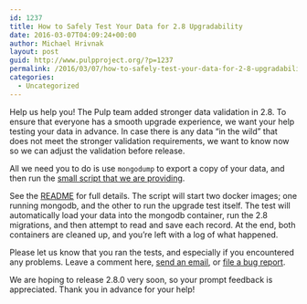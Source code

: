```yaml
---
id: 1237
title: How to Safely Test Your Data for 2.8 Upgradability
date: 2016-03-07T04:09:24+00:00
author: Michael Hrivnak
layout: post
guid: http://www.pulpproject.org/?p=1237
permalink: /2016/03/07/how-to-safely-test-your-data-for-2-8-upgradability/
categories:
  - Uncategorized
---
```

Help us help you! The Pulp team added stronger data validation in 2.8. To ensure that everyone has a smooth upgrade experience, we want your help testing your data in advance. In case there is any data &#8220;in the wild&#8221; that does not meet the stronger validation requirements, we want to know now so we can adjust the validation before release.

All we need you to do is use `mongodump` to export a copy of your data, and then run the [small script that we are providing](https://github.com/pulp/pulp/tree/master/playpen/mongoengine).

See the [README](https://raw.githubusercontent.com/pulp/pulp/master/playpen/mongoengine/README) for full details. The script will start two docker images; one running mongodb, and the other to run the upgrade test itself. The test will automatically load your data into the mongodb container, run the 2.8 migrations, and then attempt to read and save each record. At the end, both containers are cleaned up, and you&#8217;re left with a log of what happened.

Please let us know that you ran the tests, and especially if you encountered any problems. Leave a comment here, [send an email](https://www.redhat.com/mailman/listinfo/pulp-list), or [file a bug report](https://pulp.plan.io/projects/pulp/issues/new).

We are hoping to release 2.8.0 very soon, so your prompt feedback is appreciated. Thank you in advance for your help!